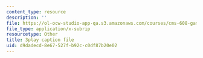 ```yaml
---
content_type: resource
description: ''
file: https://ol-ocw-studio-app-qa.s3.amazonaws.com/courses/cms-608-game-design-fall-2010/d9dadecd8e67527fb92cc0df87b20e02_68569.vtt
file_type: application/x-subrip
resourcetype: Other
title: 3play caption file
uid: d9dadecd-8e67-527f-b92c-c0df87b20e02
---
```

